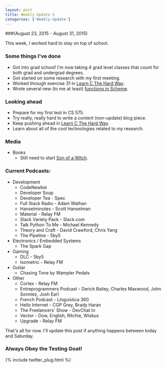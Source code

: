 ```yaml
---
layout: post
title: Weekly Update 5
categories: ['Weekly-Update']
---
```

###(August 23, 2015 - August 31, 2015)

This week, I worked hard to stay on top of school.

<!--end of excerpt-->

### Some things I've done
* Got into grad school! I'm now taking 4 grad level classes that count for both grad and undergrad degrees.
* Got started on some research with my first meeting.
* Worked through exercise 31 in [Learn C The Hard Way](http://c.learncodethehardway.org/book/).
* Wrote several new (to me at least) [functions in Scheme](https://github.com/kylegalloway/CS503).

### Looking ahead
* Prepare for my first test in CS 575.
* Try really, really hard to write a content (non-update) blog piece.
* Keep pushing ahead in [Learn C The Hard Way](http://c.learncodethehardway.org/book/).
* Learn about all of the cool technologies related to my research.

### Media
* Books
    * Still need to start [Son of a Witch](https://www.goodreads.com/book/show/13521.Son_of_a_Witch).

### Current Podcasts:
* Development
    * CodeNewbie
    * Developer Soup
    * Developer Tea - Spec
    * Full Stack Radio - Adam Wathan
    * Hanselminutes - Scott Hanselman
    * Material - Relay FM
    * Slack Variety Pack - Slack.com
    * Talk Python To Me - Michael Kennedy
    * Theory and Craft - David Crawford, Chris Yang
    * The Pipeline - 5by5
* Electronics / Embedded Systems
    * The Spark Gap
* Gaming
    * DLC - 5by5
    * Isometric - Relay FM
* Guitar
    * Chasing Tone by Wampler Pedals
* Other
    * Cortex - Relay FM
    * Entreprogrammers Podcast - Derick Bailey, Charles Maxwood, John Sonmez, Josh Earl
    * French Podcast - Linguistica 360
    * Hello Internet - CGP Grey, Brady Haran
    * The Freelancers' Show - DevChat.tv
    * Vector - Dow, English, Ritchie, Wiskus
    * Upgrade - Relay FM


That's all for now. I'll update this post if anything happens between today and Saturday.

### Always Obey the Testing Goat!

{% include twitter_plug.html %}
